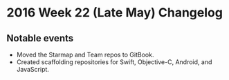 # 2016 Week 22 (Late May) Changelog

## Notable events

- Moved the Starmap and Team repos to GitBook.
- Created scaffolding repositories for Swift, Objective-C, Android, and JavaScript.

